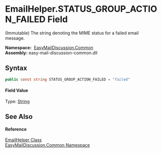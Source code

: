 EmailHelper.STATUS_GROUP_ACTION_FAILED Field
============================================
(Immutable) The string denoting the MIME status for a failed email message.

  **Namespace:**  [EasyMailDiscussion.Common][1]  
  **Assembly:** easy-mail-discussion-common.dll

Syntax
------

```csharp
public const string STATUS_GROUP_ACTION_FAILED = "failed"
```

#### Field Value
Type: [String][2]

See Also
--------

#### Reference
[EmailHelper Class][3]  
[EasyMailDiscussion.Common Namespace][1]  

[1]: ../README.md
[2]: https://docs.microsoft.com/dotnet/api/system.string
[3]: README.md